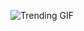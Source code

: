 
<!-- GIF_SECTION -->
![Trending GIF](https://media0.giphy.com/media/v1.Y2lkPThiYjIxNzcydXNyMXc5Ynlob29waDgzZTczczV5dDJtbzVuOHU1ZWczYTdvd2V4OCZlcD12MV9naWZzX3NlYXJjaCZjdD1n/xT8qBsOjMOcdeGJIU8/giphy.gif)
<!-- END_GIF_SECTION -->
